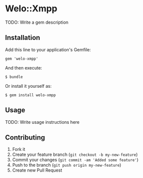 # Welo::Xmpp

TODO: Write a gem description

## Installation

Add this line to your application's Gemfile:

    gem 'welo-xmpp'

And then execute:

    $ bundle

Or install it yourself as:

    $ gem install welo-xmpp

## Usage

TODO: Write usage instructions here

## Contributing

1. Fork it
2. Create your feature branch (`git checkout -b my-new-feature`)
3. Commit your changes (`git commit -am 'Added some feature'`)
4. Push to the branch (`git push origin my-new-feature`)
5. Create new Pull Request
